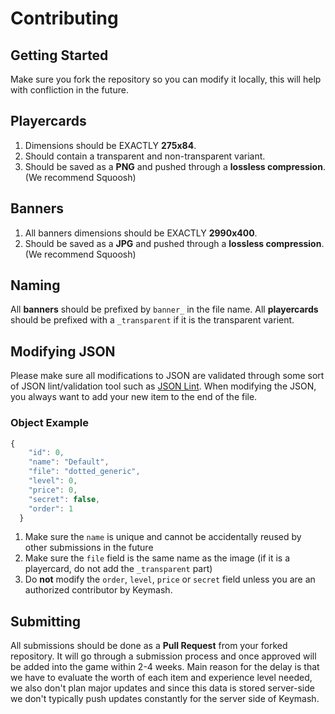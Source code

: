 # Contributing

## Getting Started
Make sure you fork the repository so you can modify it locally, this will help with confliction in the future.

## Playercards
1. Dimensions should be EXACTLY **275x84**.
2. Should contain a transparent and non-transparent variant.
3. Should be saved as a **PNG** and pushed through a **lossless compression**. (We recommend Squoosh)

## Banners
1. All banners dimensions should be EXACTLY **2990x400**.
2. Should be saved as a **JPG** and pushed through a **lossless compression**. (We recommend Squoosh)

## Naming
All **banners** should be prefixed by `banner_` in the file name.
All **playercards** should be prefixed with a `_transparent` if it is the transparent varient.

## Modifying JSON
Please make sure all modifications to JSON are validated through some sort of JSON lint/validation tool such as [JSON Lint](https://jsonlint.com/). When modifying the JSON, you always want to add your new item to the end of the file. 

### Object Example
```js
{
    "id": 0,
    "name": "Default",
    "file": "dotted_generic",
    "level": 0,
    "price": 0,
    "secret": false,
    "order": 1
  }
```
1. Make sure the `name` is unique and cannot be accidentally reused by other submissions in the future
2. Make sure the `file` field is the same name as the image (if it is a playercard, do not add the `_transparent` part)
3. Do **not** modify the `order`, `level`, `price` or `secret` field unless you are an authorized contributor by Keymash.

## Submitting
All submissions should be done as a **Pull Request** from your forked repository. It will go through a submission process and once approved will be added into the game within 2-4 weeks. Main reason for the delay is that we have to evaluate the worth of each item and experience level needed, we also don't plan major updates and since this data is stored server-side we don't typically push updates constantly for the server side of Keymash.
